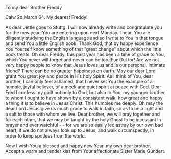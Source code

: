 To my dear Brother Freddy

 Calw 2d March 64.
My dearest Freddy!

As dear Jettle goes to Stuttg. I will now already write and congratulate you for the new year, You are entering upon next Monday. I hear, You are diligently studying the English language and so I write to You in that tongue and send You a little English book. Thank God, that by happy experience You Yourself know something of that "great change" about which the little book treats. Oh dear Freddy: this past year has been a time of grace to You, which You never will forget and never can be too thankful for! Are we not very happy people to know that Jesus loves us and is our personal, intimate friend? There can be no greater happiness on earth. May our dear Lord grant You great joy and peace in His holy Spirit. As I think of You, dear brother, I can only feel ashamed, that I never set You the example of a humble, joyful believer, of a meek and quiet spirit at peace with God. Dear Fred I confess my guilt not only to God, but also to You, my younger brother, to whom I ought to have shown by a consistant walk, how great and happy a thing it is to believe in Jesus Christ. This humbles me deeply. Oh may the dear Lord Jesus give us much grace to walk in faith, so as to be a light and a salt to those with whom we live. Dear brother, we will pray together and for each other, that we may be taught by the holy Ghost to be incessant in prayer and ever watchful - - for we are so easily led astray by our own bad heart, if we do not always look up to Jesus, and walk circumspectly, in order to keep spotless from the world.

Now I wish You a blessed and happy new Year, my own dear brother. Accept a warm and tender kiss from
 Your affectionate Sister
 Marie Gundert.
